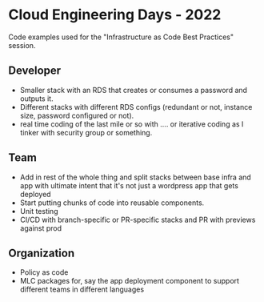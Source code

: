 # Cloud Engineering Days - 2022
Code examples used for the "Infrastructure as Code Best Practices" session.

## Developer
* Smaller stack with an RDS that creates or consumes a password and outputs it.
* Different stacks with different RDS configs (redundant or not, instance size, password configured or not).
* real time coding of the last mile or so with .... or iterative coding as I tinker with security group or something.

## Team
* Add in rest of the whole thing and split stacks between base infra and app with ultimate intent that it's not just a wordpress app that gets deployed
* Start putting chunks of code into reusable components.
* Unit testing
* CI/CD with branch-specific or PR-specific stacks and PR with previews against prod 

## Organization
* Policy  as code
* MLC packages for, say the app deployment component to support different teams in different languages